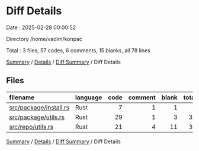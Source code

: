 # Diff Details

Date : 2025-02-28 00:00:52

Directory /home/vadim/konpac

Total : 3 files,  57 codes, 6 comments, 15 blanks, all 78 lines

[Summary](results.md) / [Details](details.md) / [Diff Summary](diff.md) / Diff Details

## Files
| filename | language | code | comment | blank | total |
| :--- | :--- | ---: | ---: | ---: | ---: |
| [src/package/install.rs](/src/package/install.rs) | Rust | 7 | 1 | 1 | 9 |
| [src/package/utils.rs](/src/package/utils.rs) | Rust | 29 | 1 | 3 | 33 |
| [src/repo/utils.rs](/src/repo/utils.rs) | Rust | 21 | 4 | 11 | 36 |

[Summary](results.md) / [Details](details.md) / [Diff Summary](diff.md) / Diff Details